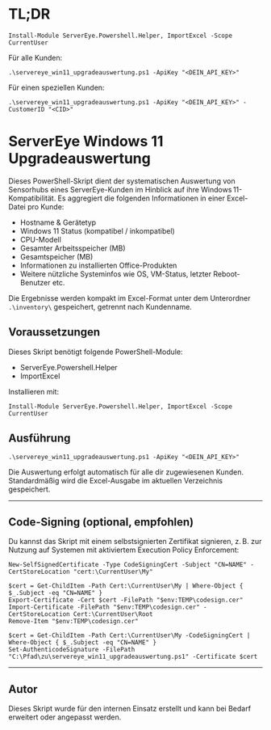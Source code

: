 # TL;DR
    
    Install-Module ServerEye.Powershell.Helper, ImportExcel -Scope CurrentUser

Für alle Kunden:
    
    .\servereye_win11_upgradeauswertung.ps1 -ApiKey "<DEIN_API_KEY>"

Für einen speziellen Kunden:

    .\servereye_win11_upgradeauswertung.ps1 -ApiKey "<DEIN_API_KEY>" -CustomerID "<CID>"



# ServerEye Windows 11 Upgradeauswertung

Dieses PowerShell-Skript dient der systematischen Auswertung von Sensorhubs eines ServerEye-Kunden im Hinblick auf ihre Windows 11-Kompatibilität. Es aggregiert die folgenden Informationen in einer Excel-Datei pro Kunde:

- Hostname & Gerätetyp
- Windows 11 Status (kompatibel / inkompatibel)
- CPU-Modell
- Gesamter Arbeitsspeicher (MB)
- Gesamtspeicher (MB)
- Informationen zu installierten Office-Produkten
- Weitere nützliche Systeminfos wie OS, VM-Status, letzter Reboot-Benutzer etc.

Die Ergebnisse werden kompakt im Excel-Format unter dem Unterordner `.\inventory\` gespeichert, getrennt nach Kundenname.

## Voraussetzungen

Dieses Skript benötigt folgende PowerShell-Module:

- ServerEye.Powershell.Helper
- ImportExcel

Installieren mit:

    Install-Module ServerEye.Powershell.Helper, ImportExcel -Scope CurrentUser

## Ausführung

    .\servereye_win11_upgradeauswertung.ps1 -ApiKey "<DEIN_API_KEY>"

Die Auswertung erfolgt automatisch für alle dir zugewiesenen Kunden. Standardmäßig wird die Excel-Ausgabe im aktuellen Verzeichnis gespeichert.

---

## Code-Signing (optional, empfohlen)

Du kannst das Skript mit einem selbstsignierten Zertifikat signieren, z. B. zur Nutzung auf Systemen mit aktiviertem Execution Policy Enforcement:

    New-SelfSignedCertificate -Type CodeSigningCert -Subject "CN=NAME" -CertStoreLocation "cert:\CurrentUser\My"

    $cert = Get-ChildItem -Path Cert:\CurrentUser\My | Where-Object { $_.Subject -eq "CN=NAME" }
    Export-Certificate -Cert $cert -FilePath "$env:TEMP\codesign.cer"
    Import-Certificate -FilePath "$env:TEMP\codesign.cer" -CertStoreLocation Cert:\CurrentUser\Root
    Remove-Item "$env:TEMP\codesign.cer"

    $cert = Get-ChildItem -Path Cert:\CurrentUser\My -CodeSigningCert | Where-Object { $_.Subject -eq "CN=NAME" }
    Set-AuthenticodeSignature -FilePath "C:\Pfad\zu\servereye_win11_upgradeauswertung.ps1" -Certificate $cert

---

## Autor

Dieses Skript wurde für den internen Einsatz erstellt und kann bei Bedarf erweitert oder angepasst werden.

